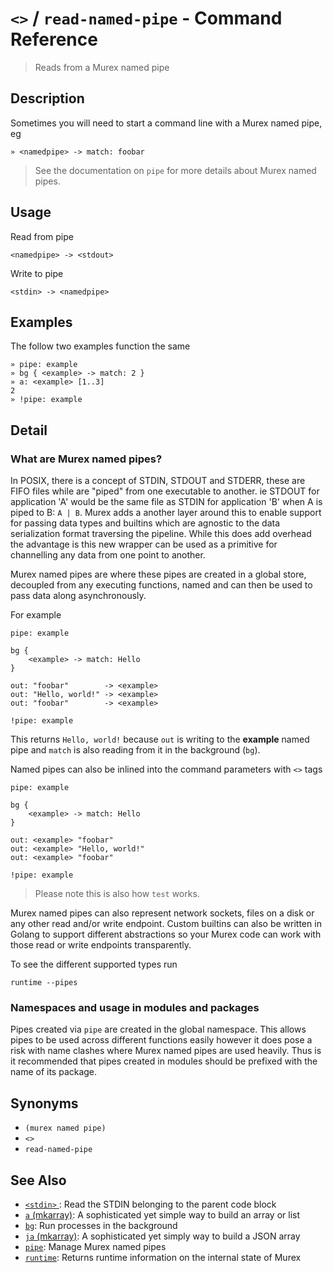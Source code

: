 # `<>` / `read-named-pipe` - Command Reference

> Reads from a Murex named pipe

## Description

Sometimes you will need to start a command line with a Murex named pipe, eg

    » <namedpipe> -> match: foobar
    
> See the documentation on `pipe` for more details about Murex named pipes.

## Usage

Read from pipe

    <namedpipe> -> <stdout>
    
Write to pipe

    <stdin> -> <namedpipe>

## Examples

The follow two examples function the same

    » pipe: example
    » bg { <example> -> match: 2 }
    » a: <example> [1..3]
    2
    » !pipe: example

## Detail

### What are Murex named pipes?

In POSIX, there is a concept of STDIN, STDOUT and STDERR, these are FIFO files
while are "piped" from one executable to another. ie STDOUT for application 'A'
would be the same file as STDIN for application 'B' when A is piped to B:
`A | B`. Murex adds a another layer around this to enable support for passing
data types and builtins which are agnostic to the data serialization format
traversing the pipeline. While this does add overhead the advantage is this new
wrapper can be used as a primitive for channelling any data from one point to
another.

Murex named pipes are where these pipes are created in a global store,
decoupled from any executing functions, named and can then be used to pass
data along asynchronously.

For example

    pipe: example
    
    bg {
        <example> -> match: Hello
    }
    
    out: "foobar"        -> <example>
    out: "Hello, world!" -> <example>
    out: "foobar"        -> <example>
    
    !pipe: example
    
This returns `Hello, world!` because `out` is writing to the **example** named
pipe and `match` is also reading from it in the background (`bg`).

Named pipes can also be inlined into the command parameters with `<>` tags

    pipe: example
    
    bg {
        <example> -> match: Hello
    }
    
    out: <example> "foobar"
    out: <example> "Hello, world!"
    out: <example> "foobar"
    
    !pipe: example
    
> Please note this is also how `test` works.

Murex named pipes can also represent network sockets, files on a disk or any
other read and/or write endpoint. Custom builtins can also be written in Golang
to support different abstractions so your Murex code can work with those read
or write endpoints transparently.

To see the different supported types run

    runtime --pipes
    
### Namespaces and usage in modules and packages

Pipes created via `pipe` are created in the global namespace. This allows pipes
to be used across different functions easily however it does pose a risk with
name clashes where Murex named pipes are used heavily. Thus is it recommended
that pipes created in modules should be prefixed with the name of its package.

## Synonyms

* `(murex named pipe)`
* `<>`
* `read-named-pipe`


## See Also

* [`<stdin>` ](../commands/stdin.md):
  Read the STDIN belonging to the parent code block
* [`a` (mkarray)](../commands/a.md):
  A sophisticated yet simple way to build an array or list
* [`bg`](../commands/bg.md):
  Run processes in the background
* [`ja` (mkarray)](../commands/ja.md):
  A sophisticated yet simply way to build a JSON array
* [`pipe`](../commands/pipe.md):
  Manage Murex named pipes
* [`runtime`](../commands/runtime.md):
  Returns runtime information on the internal state of Murex